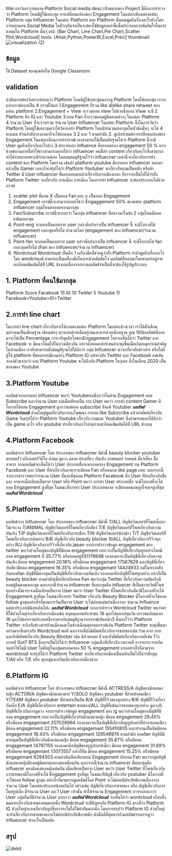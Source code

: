 title:การวิเคราะห์ตลาด Platform Social media
desc:เป้าหมายของ Project นี้คือการสำรวจว่า Platform ไหนมีผู้ใช้เยอะสุด การเปลี่ยนแปลงของ Engagement ในแต่ละเดือนของแต่ละ Platform กลุ่ม Influencer ในแต่ละ Platform และ Platform นั้นคนพูดถึงเรื่องอะไรบ้างโดยการตลาดบน Social Media ในปัจจุบันจำเป็นจะต้องใช้ข้อมูลเหล่านี้เพื่อประกอบการตัดสินใจในการลงทุนใน Platform นั้นๆ
viz: [Bar Chart, Line Chart,Pie Chart,Scatter Plot,Wordcloud]
tools: [Altair,Python,PowerBI,Excel,Prezi]
thumbnail:![visualization (2)](https://user-images.githubusercontent.com/83722061/117236122-4bf79480-ae52-11eb-9b88-7ee53474a3f1.png)
## ข้อมูล
ใช้ Dataset ของคุณต่อใน Google Classroom
## validation
ลำดับแรกต้องวิเคราะห์ก่อนว่า Platform ไหนมีผู้ใช้เยอะสุดนการดู Platform ไหนใช้เยอะสุด เราจะแบ่งกราฟออกเป็น 4 กราฟได้แก่ 1.Engagement ที่รวม like dislike share retweet ของแต่ละ platform 2.Engagement + View จะรวมยอด view ไปด้วยซึ่งยอด View จะมี 2 Platform คือ IG และ Youtube 3.ยอด Fan ที่จะรวมยอดผู้ติดตามต่างๆ ในแต่ละ Platform 4.จำนวน User ที่จะรวบรวม จำนวน User Influencer ในแต่ละ Platform
ซึ่งในการวัดว่า Platform ไหนผู้ใช้เยอะสุดเราได้วัดจากถ้า Platform ไหนมีจำนวนเยอะสุดในหัวข้อนั้นๆ จะได้ 4 คะแนน ส่วนลำดับรองลงมาก็จะได้คะแนน 3 2 และ 1 ตามลำดับ 
2. ดูเปอร์เซนต์การเปลี่ยนแปลงของ Engagement ในแต่ละเดือนการทำกราฟเวลาสามารถใช้เป็นหลักฐานได้ว่า Platform นี้จะมี User พูดถึงเกี่ยวกับอะไรบ้าง
3.ทำการแยก influence ที่ครอบครอง engagement 50 % แรก ด้วยขบวนการนี้ทำให้เราสามารถแยกได้ว่า influencer คนนี้ทำ content เกี่ยวกับอะไรซึ่งสามารถทำได้ง่ายมากเพราะมีจำนวนน้อย โดยผมสมมุติฐานไว้ว่า influecner เหล่านี้จะเกี่ยวกับการทำ content ของ Platform โดยรวม
เช่นถ้า platform youtube มีการแยก influencer ออกมาแล้วเป็น Gamer เยอะก็จะสรุปได้ว่า Platform Youtuber จะเกี่ยวกับเกมเป็นหลัก หรือถ้า Twitter มี User influencer ที่แยกออกมาแล้วเกี่ยวกับการเมืองเยอะ ก็อาจจะเป็นไปได้ว่าทั้ง Platform Twitter จะเกี่ยวกับ การเมือง
การเมือง โดยการทำ influencer จะต้องประกอบไปด้วยกราฟ 
1. scatter plot ที่แกน X เป็นยอด Fan และ y เป็นยอด Engagement
2. Engagement กราฟนี้จะสามารถบอกได้ว่า Engaggement 50% ของแต่ละ platform influencer กลุ่มไหนครอบครองมากสุด
3. Fan/Subscribe กราฟนี้จะบอกว่า ในกลุ่ม influencer ที่กล่าวมาในข้อ 2 กลุ่มไหนมียอดแฟนเยอะสุด
4. Point-eng จะบอกเป็นแบบราย user กล่าวคือถ้าเราเป็น influencer นี้ จะมีโอกาสได้ engagement เยอะสุดหรือไม่ คำนวนโดย (engagement ของ influencer/จำนวน influencer)
5. Point-fan จะบอกเป็นแบบราย user กล่าวคือถ้าเราเป็น influencer นี้ จะมีโอกาสได้ fan เยอะสุดหรือไม่ (Fan ของ influencer/จำนวน influencer)
6. Wordcloud Wordcloud เป็นอีก 1 เครื่องมือที่ช่วยดูว่าทั้ง Platform กำลังพูดถึงเรื่องอะไร โดย wordcloud สามารถเป็นเครื่องมือในการช่วยตัดสินใจ
ผลลัพธ์ที่ออกมาโดยสามารถดูรายละเอียดเพิ่มเติมได้ที่ URL ข้างบนเนื่องจากบางผลลัพธ์จำเป็นที่จะต้องใช้รูปดูประกอบ
## 1. Platform ที่คนใช้มากสุด
Platform	Score
Facebook	15
IG		10
Twitter		5
Youtube		11
Facebook>Youtube>IG>Twitter
## 2.การทำ line chart 
ในการทำ line chart เกี่ยวกับการใช้งานของแต่ละ Platform ในแต่ละช่วงเวลา เราได้ตั้งเดือนมกราคมเป็นเดือนฐาน เดือนต่อๆ มาจะลบด้วยเดือนฐานและหารด้วยเดือนฐาน คูณ 100ผลลัพธ์ที่ออกมาจะได้เป็น Percentage การเจริญเติบโตของEngagement โดยจะเห็นได้ว่า Twitter และ Facebook จะ
มีแนวโน้มไปในทางเดียวกัน กล่าวคือยอดเปอร์เซนต์จะพุ่งขึ้นเมื่อเกิดเหตุการณ์สำคัญในบ้านเมือง เรายังสามารถตั้งสมมุติฐานไปได้อีกว่า กลุ่ม Influencer น่าจะเกี่ยวกับข่าวสาร หรือไม่ก็ผู้ใช้ platform ที่ชอบการเมืองมากๆ Platform IG คล้ายๆกับ Twitter และ Facebook แต่เส้นจะคงตัวมากกว่า และ Platform
Youtube จะไม่อิงกับ Platform ใดๆเลย ซึ่งในเดือน 2020 เป็นขาลงของ Youtube
## 3.Platform Youtube
ผลลัพธ์จากการแยก influencer พบว่า Youtuberเหนือกว่าในด้าน Engagement ยอด Subscribe และจำนวน User แต่เมื่อเทียบเป็น ราย User พบว่า การทำ content Gamer มีโอกาสได้ยอด Engagement สูงกว่าแต่ยอด subscribe ยังแพ้ Youtuber
***ผลลัพธ์ Wordcloud*** ส่วนใหญ่พูดเกี่ยวกับการลงโฆษณา การกด like Subscribe แล้วคำศัพท์เกี่ยวกับ Game
จึงสรุปได้ว่า Platform Youtube เกี่ยวกับ เกมและ Youtuber ซึ่งสามารถแยกได้อีกว่าเป็น game อะไร หรือ youtube ทำเกี่ยวกับอะไรอ่านรายละอียดเพิ่มเติมได้ที่ URL ข้างบน
## 4.Platform Facebook
ผลลัพธ์จาก Influencer
โดย ประเภทของ influecner มีดังนี้
beauty blocker
youtuber
ครอบครัว
ครีเอเตอร์วิดีโอ
คำคม
ดูดวง
ตลาด
ท่องเที่ยว
บันเทิง
ภาพยนตร์
รถยนต์
สัตว์เลี้ยง
สื่อ
อาหาร จากผลลัพธ์จะเห็นได้ว่า User ประเภทสื่อจะครอบครอง Engagement บน Platform Facebook และ User ที่ทำเกี่ยวกับอาหารจะมียอด Fan หรือคนกด like page เยอะ นอกจากนี้จากการสำรวจพบว่าจำนวน User ที่มากที่สุดบน Platform 
Facebook คือ User ที่ทำเกี่ยวกับสื่อ และ อาหารเมื่อเทียบเป็นราย User หรือ Point พบว่า การทำ User ประเภทสื่อ จะมีโอกาสที่จะได้ยอด Engagement สูงที่สุด ในขณะที่การทำ User ประเภทตลาด จะมียอดคนกดถูกใจเพจสูงที่สุด
***ผลลัพธ์ Wordcloud***
## 5.Platform Twitter 
ผลลัพธ์จาก Influencer
โดย ประเภทของ influecner มีดังนี้
T/ALL  บัญชีทวิตเตอร์ที่โพสเนื้อหาไม่เจาะจง
T/ANIMAL บัญชีทวิตเตอร์ที่โพสเกี่ยวกับสัตว์
T/E  บัญชีทวิตเตอร์ที่โพสเกี่ยวกับความบันเทิง
T/P  บัญชีทวิตเตอร์ที่โพสเกี่ยวกับการเมือง
T/N  บัญชีทวิตเตอร์ช่องข่าว
T/T  บัญชีทวิตเตอร์ที่โพสเกี่ยวกับการเดินทาง
B/B  บัญชีเกี่ยวกับ beauty blocker
R/ALL บัญชีเกี่ยวกับการรีวิวทุกอย่าง
R/J  บัญชีเกี่ยวกับการรีวิวที่เกี่ยวกับ japan
จากการสำรวจข้อมูล engagement ของ twitter พบว่าส่วนใหญ่ของบัญชีที่มียอด engagement เยอะจะเป็นบัญชีที่เกี่ยวกับทุกอย่างโดยมียอด engagement ที่ 35.77% หรือยอดอยู่ที่31178648 รองลงมาจะเป็นบัญชีที่เกี่ยวกับความบันเทิง มียอด engagement 20.18% หรือมียอด engagemant 17587629 
และบัญชีที่เกี่ยวกับสัตว์มียอด engagement 16.35% หรือมียอด engagemant 14424933 แต่ในทางกลับกันยอดfan บัญชีที่มีมากสุดเป็นบัญชีที่เกี่ยวกับความบันเทิง รองลงมาคือบัญชีที่โพสทุกอย่าง แล้วก็เป็น beauty blocker ตามลำดับเมื่อเทียบกับยอด Fan พบว่ากลุ่ม 
Twitter ที่เกี่ยวกับความบันเทิงมียอดผู้ติดตามเยอะสุด นอกจากนี้จำนวน influencer ที่เยอะสุดคือ influecer ที่เป็นชาวทวีตที่โพสทุกอย่างไม่เจาะจงเมื่อเทียบเป็นราย User พบว่า User Twitter ที่โพสเกี่ยวกับสัตว์มีโอกาสที่จะได้ Engagement สูงที่สุด 
ในขณะที่การทำ Twitter เกี่ยวกับ Beauty Blocker มีโอกาสที่จะได้ยอด follow สูงสุดอย่างไรก็ตามการวัดเป็นราย User จะไม่ค่อยแม่นยำเนื่องจาก จำนวน Influence แต่ละประเภทมีน้อยเกินไป๒
***ผลลัพธ์ Wordcloud*** จากการสำรวจ Wordcloud Twitter พบว่าคำที่ใช้ส่วนใหญ่จะเกี่ยวกับการเมืองเช่น หยุดคุกคามประชาชน 16 ตุลาไปแยกปทุมวัน เยาวชนปลดแอก 16 ตุลาไปแยกราชประสงค์ซึ่งจะตรงกับสมมุติฐานจากกราฟเส้นหน้า3 ที่บอกไว้ว่า Platform Twitter 
จะอิงกับข่าวสารบ้านเมืองและในช่วงเดือนตุลาคมกราฟเส้น Platform Twitter จะพุ่งขึ้นมาอย่างมากซึ่งตรงกับ Wordcloud พอดี นอกจากนี้ยังมีศัพท์เกี่ยวกับการขายของเช่น ร้าน แจก บาท  และยังมีศัพท์เกี่ยวกับ Beauty Blocker เช่น ลิป พาเลท สี และยังมีศัพท์เกี่ยวกับเกาหลีเช่น รีวิวเกาหลี Got7 BTS ซึ่งอาจเป็นไปได้ว่า Influencer 
กลุ่มเล็กที่เกี่ยวกับวงเกาหลี อาจจะกระจายกันจนทำให้ไม่มี User ใดที่อยู่ในกลุ่มครอบครอง 50 % engagement แรกอย่างไรก็ตามจาก wordcloud 
จะสรุปได้ว่า Platform Twitter จะเกี่ยวกับการเมืองเป็นหลักเป็นไปได้ว่าที่กลุ่ม T/All หรือ T/E หรือ ทุกกลุ่มจะทวีตเกี่ยวกับการเมืองด้วย
## 6.Platform IG
ผลลัพธ์จาก Influencer
โดย ประเภทของ influecner มีดังนี้
ACTRESS/A บัญชีของนักแสดงหญิง
ACTOR/A บัญชีของนักแสดงชาย
Y/SOLO บัญชีของ youtuber ที่ถ่ายทำคนเดียว
Y/TEAM บัญชีของ youtuber ที่ถ่ายทำเป็นทีม
R/A บัญชีที่รีวิวของทุกอย่าง
R/K บัญชีที่รีวิวเกี่ยวกับเด็ก
E/A บัญชีที่เกี่ยวกับการ entertain
ขายของ/ALL บัญชีที่เน้นการขายของทุกอย่าง
ดูดวง/L บัญชีที่เกี่ยวกับการดูดวง
จากการสำรวจข้อมูล engagement ของ ig พบว่าส่วนใหญ่ของบัญชีที่มียอด engagement เยอะจะเป็นบัญชีที่เกี่ยวกับนักแสดงหญิง มียอด engagement 29.45% หรือมียอด engagemant 207028964 รองลงมาจะเป็นบัญชีที่เกี่ยวกับยูทูปเบอร์ที่ทำงานคนเดียวมียอด engagement 
22.11% หรือมียอด engagemant 155410835 และทำงานเป็นทีมมียอด engagement 18.43% หรือมียอด engagemant 129548974 ตามลำดับ ยอดfan บัญชีที่มีมากสุดเป็นบัญชีที่เกี่ยวกับนักแสดงหญิง มียอด engagement 35.87% หรือมียอด engagemant 14797155 
รองลงมาคือบัญชีของยูทูปเบอร์เดี่ยว มียอด engagement 31.69% หรือมียอด engagemant 13073557 แล้วก็ทีม มียอด engagement 15.25% หรือมียอด engagemant 6294303 ตามลำดับเมือเทียบยอด Engagement กับยอด Fan พบว่ากลุ่มบัญชีนักแสดงหญิงมียอดผู้ติดตามเยอะสุดเหมือนกัน นอกจากนี้จำนวน influencer ที่เยอะสุดคือ influecer ของนักแสดงหญิงเช่นกัน
เมื่อเทียบเป็นราย User พบว่า User Twitter ที่โพสเกี่ยวกับการขายของมีโอกาสที่จะได้ Engagement สูงที่สุด ในขณะที่บัญชี เกี่ยวกับ youtuber มีโอกาสที่จะได้ยอด follow สูงสุด
อย่างไรก็ตามการดูผลลัพธ์โดย Point จะไม่ค่อยมีประสิทธิภาพเนื่องจากจำนวน User ในแต่ละประเภทน้อยเกินไป อย่างเช่น บัญชีเกี่ยวกับการขายของ หรือ บัญชีเกี่ยวกับการโพสรูปเด็ก มีจำนวน User แค่ 1 User เท่านั้น ทำให้จำนวน Engagement อาจจะเยอะกว่า User กลุ่มอื่นที่มีจำนวน User มากกว่า
***ผลลัพธ์ Wordcloud*** จะเห็นได้ว่า wordcloud เกือบที้งหมดจะเกี่ยวกับขายของหมดเลยซึ่ง Wordcloud จะมีปัญหากับ Platform IG ตรงที่ว่า Platform IG ส่วนใหญ่จะลงเกี่ยวกับรูปซึ่งอาจจะไม่ได้ใช้คำกันมากนัก โดยการสรุปว่า Platform IG ส่วนใหญ่จะทำเกี่ยวกับการขายของคงจะไม่ค่อยมีประสิทธิภาพนัก ดังนั้นดีที่สุดควรอิงผลลัพธ์จากการดูว่า influencer ทำอะไรเป็นหลัก
## สรุป
![dekd](https://user-images.githubusercontent.com/83722061/117236291-9bd65b80-ae52-11eb-9172-d83ee38bc07e.PNG)

